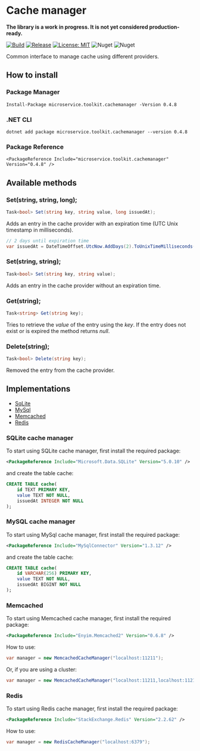 ﻿# Cache manager

__The library is a work in progress. It is not yet considered production-ready.__

[![Build](https://github.com/MpStyle/microservicetoolkit/actions/workflows/build.yml/badge.svg)](https://github.com/MpStyle/microservicetoolkit/actions/workflows/build.yml)
[![Release](https://github.com/MpStyle/microservicetoolkit/actions/workflows/release.yml/badge.svg)](https://github.com/MpStyle/microservicetoolkit/actions/workflows/release.yml)
[![License: MIT](https://img.shields.io/badge/License-MIT-yellow.svg)](https://opensource.org/licenses/MIT)
![Nuget](https://img.shields.io/nuget/dt/microservice.toolkit.cachemanager)
![Nuget](https://img.shields.io/nuget/v/microservice.toolkit.cachemanager)

Common interface to manage cache using different providers.

## How to install

### Package Manager
```
Install-Package microservice.toolkit.cachemanager -Version 0.4.8
```

### .NET CLI
```
dotnet add package microservice.toolkit.cachemanager --version 0.4.8
```

### Package Reference
```
<PackageReference Include="microservice.toolkit.cachemanager" Version="0.4.8" />
```

## Available methods

### Set(string, string, long);
```C#
Task<bool> Set(string key, string value, long issuedAt);
```

Adds an entry in the cache provider with an expiration time (UTC Unix timestamp in milliseconds).
```C#
// 2 days until expiration time
var issuedAt = DateTimeOffset.UtcNow.AddDays(2).ToUnixTimeMilliseconds()
```

### Set(string, string);
```C#
Task<bool> Set(string key, string value);
```

Adds an entry in the cache provider without an expiration time.

### Get(string);
```C#
Task<string> Get(string key);
```

Tries to retrieve the _value_ of the entry using the _key_. If the entry does not exist or is expired the method returns _null_.

### Delete(string);
```C#
Task<bool> Delete(string key);
```

Removed the entry from the cache provider.

## Implementations
- [SqLite](#sqlite)
- [MySql](#mysql)
- [Memcached](#memcached)
- [Redis](#redis)

### SQLite cache manager

<a name="sqlite"></a>
To start using SQLite cache manager, first install the required package:
```xml
<PackageReference Include="Microsoft.Data.SQLite" Version="5.0.10" />
```

and create the table cache:

```sql
CREATE TABLE cache(
    id TEXT PRIMARY KEY,
    value TEXT NOT NULL,
    issuedAt INTEGER NOT NULL
);
```

### MySQL cache manager

<a name="mysql"></a>
To start using MySql cache manager, first install the required package:
```xml
<PackageReference Include="MySqlConnector" Version="1.3.12" />
```

and create the table cache:

```sql
CREATE TABLE cache(
    id VARCHAR(256) PRIMARY KEY,
    value TEXT NOT NULL,
    issuedAt BIGINT NOT NULL
);
```

### Memcached

<a name="memcached"></a>
To start using Memcached cache manager, first install the required package:
```xml
<PackageReference Include="Enyim.Memcached2" Version="0.6.8" />
```

How to use:
```C#
var manager = new MemcachedCacheManager("localhost:11211");
```
Or, if you are using a cluster:
```C#
var manager = new MemcachedCacheManager("localhost:11211,localhost:11212");
```

### Redis

<a name="redis"></a>
To start using Redis cache manager, first install the required package:
```xml
<PackageReference Include="StackExchange.Redis" Version="2.2.62" />
```

How to use:

```C#
var manager = new RedisCacheManager("localhost:6379");
```